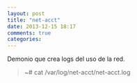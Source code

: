 ```yaml
---
layout: post
title: "net-acct"
date: 2013-12-15 18:17
comments: true
categories: 
---
```

Demonio que crea logs del uso de la red.

>~# cat /var/log/net-acct/net-acct.log

